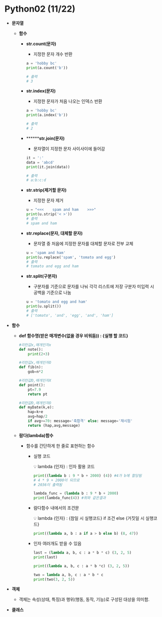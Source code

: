 Python02 (11/22)
======================
- **문자열**
    - **함수**
        - **str.count(문자)**
            - 지정한 문자 개수 반환
            
            ```python
            a = 'hobby bc'
            print(a.count('b'))
            
            # 출력
            # 3
            ```
            
        - **str.index(문자)**
            - 지정한 문자가 처음 나오는 인덱스 반환
            
            ```python
            a = 'hobby bc'
            print(a.index('b'))
            
            # 출력
            # 2
            ```
            
        - ********str.join(문자)**
            - 문자열이 지정한 문자 사이사이에 들어감
            
            ```python
            it = ':'
            data = 'abcd'
            print(it.join(data))
            
            # 출력
            # a:b:c:d
            ```
            
        - **str.strip(제거할 문자)**
            - 지정한 문자 제거
            
            ```python
            u = "<<<    spam and ham    >>>"
            print(u.strip('< >'))
            # 출력
            # spam and ham
            ```
            
        - **str.replace(문자, 대체할 문자)**
            - 문자열 중 처음에 지정한 문자를 대체할 문자로 전부 교체
            
            ```python
            u = 'spam and ham'
            print(u.replace('spam', 'tomato and egg')
            # 출력
            # tomato and egg and ham
            ```
            
        - **str.split(구분자)**
            - 구분자를 기준으로 문자를 나눠 각각 리스트에 저장 구분자 미입력 시 공백을 기준으로 나눔
            
            ```python
            u = 'tomato and egg and ham'
            print(u.split())
            # 출력
            # ['tomato', 'and', 'egg', 'and', 'ham']
            ```
- **함수**
    - **def 함수명(받은 매개변수(없을 경우 비워둠)) : {실행 할 코드}**
        
        ```python
        #리턴값x,매개인자x
        def note():
        	print(2+3)
        ```
        
        ```python
        #리턴값x,매개인자O
        def fib(n):
        	gob=n*2
        ```
        
        ```python
        #리턴값O,매개인자X
        def point():
        	pt=7.9
        	return pt
        ```
        
        ```python
        #리턴값O,매개인자O
        def myDate(k,e):
        	hap=k+e
        	avg=hap/2
        	if avg>=70: message='축합격' else: message='재시험'
        	return (hap,avg,message)
        ```
        
    - **람다(lambda)함수**
        - 함수를 간단하게 한 줄로 표현하는 함수
            - 실행 코드
                
                <aside>
                💡 lambda {인자} : 인자 활용 코드
                
                </aside>
                
                ```python
                print((lambda b : 9 * b + 2000) (4)) #4가 b에 할당됨
                # 4 * 9 + 2000이 되므로
                # 2036이 출력됨
                
                lambda_func = (lambda b : 9 * b + 2000)
                print(lambda_func(4)) #위와 같은결과
                ```
                
            - 람다함수 내에서의 조건문
                
                <aside>
                💡 lambda {인자} : {참일 시 실행코드} if 조건 else {거짓일 시 실행코드}
                
                </aside>
                
                ```python
                print((lambda a, b : a if a > b else b) (8, 47))
                ```
                
            - 인자 여러개도 받을 수 있음
                
                ```python
                last = (lambda a, b, c : a * b * c) (3, 2, 5)
                print(last)
                
                print((lambda a, b, c : a * b *c) (3, 2, 5))
                
                two = lambda a, b, c : a * b * c
                print(two(3, 2, 5))
                ```
                
- **************************************객체**************************************
    - 객체는 속성(상태, 특징)과 행위(행동, 동작, 기능)로 구성된 대상을 의미함.
- **클래스**

